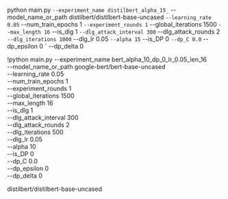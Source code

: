 python main.py `
--experiment_name distilbert_alpha_15_ `
--model_name_or_path distilbert/distilbert-base-uncased `
--learning_rate 0.05 `
--num_train_epochs 1 `
--experiment_rounds 1 `
--global_iterations 1500 `
--max_length 16 `
--is_dlg 1 `
--dlg_attack_interval 300 `
--dlg_attack_rounds 2 `
--dlg_iterations 1000 `
--dlg_lr 0.05 `
--alpha 15 `
--is_DP 0 `
--dp_C 0.0 `
--dp_epsilon 0 `
--dp_delta 0


!python main.py --experiment_name bert_alpha_10_dp_0_lr_0.05_len_16 \
--model_name_or_path google-bert/bert-base-uncased \
--learning_rate 0.05 \
--num_train_epochs 1 \
--experiment_rounds 1 \
--global_iterations 1500 \
--max_length 16 \
--is_dlg 1 \
--dlg_attack_interval 300 \
--dlg_attack_rounds 2 \
--dlg_iterations 500 \
--dlg_lr 0.05 \
--alpha 10 \
--is_DP 0 \
--dp_C 0.0 \
--dp_epsilon 0 \
--dp_delta 0


distilbert/distilbert-base-uncased